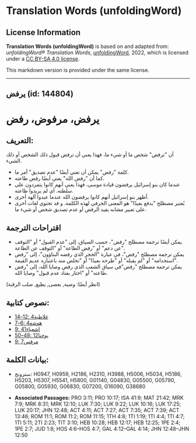 # Translation Words (unfoldingWord)

## License Information

**Translation Words (unfoldingWord)** is based on and adapted from: _unfoldingWord® Translation Words_, [unfoldingWord](https://unfoldingword.org/utw), 2022, which is licensed under a [CC BY-SA 4.0 license](https://creativecommons.org/licenses/by-sa/4.0/legalcode.en).

This markdown version is provided under the same license.



--------------------------------

## يرفض (id: 144804)

يرفض، مرفوض، رفض
================

التعريف:
--------

أن "ترفض" شخص ما أو شيء ما، فهذا يعني أن ترفض قبول ذلك الشخص أو ذلك الشيء.

* كلمة "رفض" يمكن أن تعني أيضًا "عدم تصديق" أمر ما.
* كما أن "رفض الله" يعني أيضًا رفض طاعته.
* عندما كان بنو إسرائيل يرفضون قيادة موسى، فهذا يعني أنهم كانوا يتمردون على سلطته. أي لم يريدوا طاعته.
* أظهر بنو إسرائيل أنهم كانوا يرفضون الله عندما عبدوا آلهة أخرى.
* يُعتبر مصطلح "يدفع بعيدًا" هو المعنى الحرفي لهذه الكلمة. و قد تحتوي لغات أخرى على تعبير مشابه يفيد الرفض أو عدم تصديق شخص أو شيء ما.

اقتراحات الترجمة
----------------

* يمكن أيضًا ترجمة مصطلح "رفض"، حسب السياق، إلى "عدم القبول" أو "التوقف عن دعم" أو "رفض الطاعة" أو "التوقف عن الطاعة".
* يمكن ترجمة مصطلح "رفض"، في عبارة "الحجر الذي رفضه البناؤون"، إلى "رفض استخدامه" أو "لم يقبله" أو "طرحه بعيدًا" أو "تخلص منه باعتباره عديم القيمة".
* يمكن ترجمة مصطلح "رفض"في سياق الشعب الذي رفض وصايا الله، إلى "رفض طاعته" أو "اختار بعناد عدم قبول" وصايا الله.

(انظر أيضًا: وصية, يعصى, يطيع, صلب الرقبة)

نصوص كتابية:
------------

* [غلاطية4 :12–14](https://ref.ly/Gal4:12-Gal4:14)
* [هوشع4 :6–7](https://ref.ly/Hos4:6-Hos4:7)
* [إشعياء41 :9](https://ref.ly/Isa41:9)
* [يوحنا12 :48–50](https://ref.ly/John12:48-John12:50)
* [مرقس7 :9](https://ref.ly/Mark7:9)

بيانات الكلمة:
--------------

* سترونج: H0947, H0959, H2186, H2310, H3988, H5006, H5034, H5186, H5203, H5307, H5541, H5800, G01140, G04830, G05500, G05790, G05800, G05930, G06830, G07200, G16090, G38680

* **Associated Passages:** PRO 3:11; PRO 10:17; ISA 41:9; MAT 21:42; MRK 7:9; MRK 8:31; MRK 12:10; LUK 7:30; LUK 9:22; LUK 10:16; LUK 17:25; LUK 20:17; JHN 12:48; ACT 4:11; ACT 7:27; ACT 7:35; ACT 7:39; ACT 13:46; ROM 11:1; ROM 11:2; ROM 11:15; 1TH 4:8; 1TI 1:19; 1TI 4:4; 1TI 4:7; 1TI 5:11; 2TI 2:23; TIT 3:10; HEB 10:28; HEB 12:17; HEB 12:25; 1PE 2:4; 1PE 2:7; JUD 1:8; HOS 4:6–HOS 4:7; GAL 4:12–GAL 4:14; JHN 12:48–JHN 12:50

